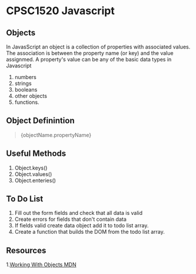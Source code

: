 # CPSC1520 Javascript

## Objects
In JavasScript an object is a collection of properties with associated values. The association is between the property name (or key) and the value assignmed. A property's value can be any of the basic data types in Javascript 

1. numbers
1. strings
1. booleans
1. other objects
1. functions. 

## Object Definintion
> {objectName.propertyName}

## Useful Methods
1. Object.keys()
1. Object.values()
1. Object.enteries()


## To Do List
1. Fill out the form fields and check that all data is valid
2. Create errors for fields that don't contain data
3. If fields valid create data object add it to todo list array.
4. Create a function that builds the DOM from the todo list array.



## Resources
1.[Working With Objects MDN](https://developer.mozilla.org/en-US/docs/Web/JavaScript/Guide/Working_with_Objects)
 